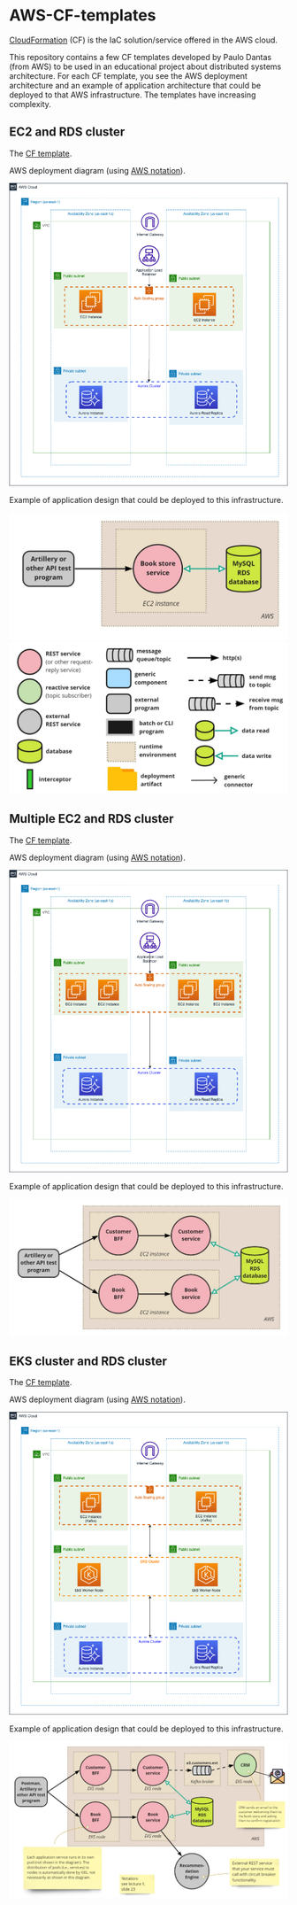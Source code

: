 # AWS-CF-templates

[CloudFormation](https://aws.amazon.com/cloudformation/) (CF) is the IaC solution/service offered in the AWS cloud.

This repository contains a few CF templates developed by Paulo Dantas (from AWS) to be used in an educational project about distributed systems architecture.
For each CF template, you see the AWS deployment architecture and an example of application architecture that could be deployed to that AWS infrastructure.
The templates have increasing complexity. 

## EC2 and RDS cluster

The [CF template](/templates/CF-A1-cmu.yml).

AWS deployment diagram (using [AWS notation](https://aws.amazon.com/architecture/icons/)).

![AWS deployment diagram](/images/a1-deployment-view.png)


Example of application design that could be deployed to this infrastructure.

![runtime view diagram](/images/a1-runtime-view.jpg)
![notation key](/images/notation-key-runtime-views.jpg)


## Multiple EC2 and RDS cluster

The [CF template](/templates/CF-A2-cmu.yml).

AWS deployment diagram (using [AWS notation](https://aws.amazon.com/architecture/icons/)).

![AWS deployment diagram](/images/a2-deployment-view.png)


Example of application design that could be deployed to this infrastructure.

![runtime view diagram](/images/a2-runtime-view.jpg)



## EKS cluster and RDS cluster

The [CF template](/templates/CF-A3-cmu.yml).

AWS deployment diagram (using [AWS notation](https://aws.amazon.com/architecture/icons/)).

![AWS deployment diagram](/images/a3-deployment-view.png)

Example of application design that could be deployed to this infrastructure.

![runtime view diagram](/images/a3-runtime-view.jpg)

